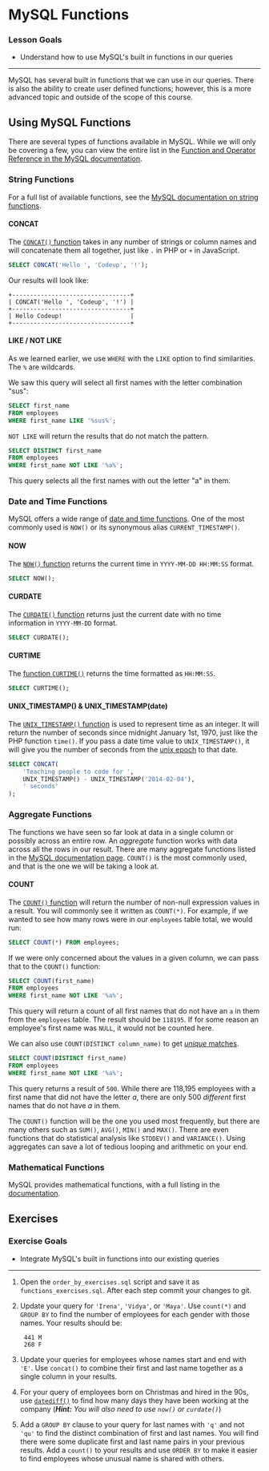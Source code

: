 # MySQL Functions

### Lesson Goals

- Understand how to use MySQL's built in functions in our queries	

-------------------------------------------------

MySQL has several built in functions that we can use in our queries. There is also the ability to create user defined functions; however, this is a more advanced topic and outside of the scope of this course.

## Using MySQL Functions

There are several types of functions available in MySQL. While we will only be covering a few, you can view the entire list in the [Function and Operator Reference in the MySQL documentation](http://dev.mysql.com/doc/refman/5.5/en/func-op-summary-ref.html).

### String Functions

For a full list of available functions, see the [MySQL documentation on string functions](http://dev.mysql.com/doc/refman/5.5/en/string-functions.html#function_concat).

#### CONCAT

The [`CONCAT()` function](http://dev.mysql.com/doc/refman/5.5/en/string-functions.html#function_concat) takes in any number of strings or column names and will concatenate them all together, just like `.` in PHP or `+` in JavaScript.

```sql
SELECT CONCAT('Hello ', 'Codeup', '!');
```

Our results will look like:

    +---------------------------------+
    | CONCAT('Hello ', 'Codeup', '!') |
    +---------------------------------+
    | Hello Codeup!                   |
    +---------------------------------+

#### LIKE / NOT LIKE

As we learned earlier, we use `WHERE` with the `LIKE` option to find similarities.  The `%` are wildcards.

We saw this query will select all first names with the letter combination "sus":

~~~sql
SELECT first_name
FROM employees
WHERE first_name LIKE '%sus%';
~~~

`NOT LIKE` will return the results that do not match the pattern.

~~~sql
SELECT DISTINCT first_name
FROM employees
WHERE first_name NOT LIKE '%a%';
~~~

This query selects all the first names with out the letter "a" in them.

### Date and Time Functions

MySQL offers a wide range of [date and time functions](http://dev.mysql.com/doc/refman/5.5/en/date-and-time-functions.html).  One of the most commonly used is `NOW()` or its synonymous alias `CURRENT_TIMESTAMP()`.

#### NOW

The [`NOW()` function](http://dev.mysql.com/doc/refman/5.5/en/date-and-time-functions.html#function_now) returns the current time in `YYYY-MM-DD HH:MM:SS` format.

~~~sql
SELECT NOW();
~~~

#### CURDATE

The [`CURDATE()` function](http://dev.mysql.com/doc/refman/5.5/en/date-and-time-functions.html#function_current-date) returns just the current date with no time information  in `YYYY-MM-DD` format.

~~~sql
SELECT CURDATE();
~~~

#### CURTIME

The [function `CURTIME()`](http://dev.mysql.com/doc/refman/5.5/en/date-and-time-functions.html#function_current-time) returns the time formatted as `HH:MM:SS`.

~~~sql
SELECT CURTIME();
~~~

#### UNIX_TIMESTAMP() & UNIX_TIMESTAMP(date)

The [`UNIX_TIMESTAMP()` function](http://dev.mysql.com/doc/refman/5.5/en/date-and-time-functions.html#function_unix-timestamp) is used to represent time as an integer. It will return the number of seconds since midnight January 1st, 1970, just like the PHP function `time()`. If you pass a date time value to `UNIX_TIMESTAMP()`, it will give you the number of seconds from the [unix epoch](https://en.wikipedia.org/wiki/Unix_time) to that date.

~~~sql
SELECT CONCAT(
    'Teaching people to code for ',
    UNIX_TIMESTAMP() - UNIX_TIMESTAMP('2014-02-04'),
    ' seconds'
);
~~~

### Aggregate Functions

The functions we have seen so far look at data in a single column or possibly across an entire row. An *aggregate* function works with data across all the rows in our result. There are many aggregate functions listed in the [MySQL documentation page](https://dev.mysql.com/doc/refman/5.5/en/group-by-functions.html). `COUNT()` is the most commonly used, and that is the one we will be taking a look at.

#### COUNT

The [`COUNT()` function](https://dev.mysql.com/doc/refman/5.5/en/group-by-functions.html#function_count) will return the number of non-null expression values in a result. You will commonly see it written as `COUNT(*)`. For example, if we wanted to see how many rows were in our `employees` table total, we would run:

```sql
SELECT COUNT(*) FROM employees;
```

If we were only concerned about the values in a given column, we can pass that to the `COUNT()` function:

~~~sql
SELECT COUNT(first_name)
FROM employees
WHERE first_name NOT LIKE '%a%';
~~~

This query will return a count of all first names that do not have an `a` in them from the `employees` table. The result should be `118195`. If for some reason an employee's first name was `NULL`, it would not be counted here.

We can also use `COUNT(DISTINCT column_name)` to get [*unique* matches](https://dev.mysql.com/doc/refman/5.5/en/group-by-functions.html#function_count-distinct).

~~~sql
SELECT COUNT(DISTINCT first_name)
FROM employees
WHERE first_name NOT LIKE '%a%';
~~~

This query returns a result of `500`. While there are 118,195 employees with a first name that did not have the letter _a_, there are only 500 *different* first names that do not have _a_ in them.

The `COUNT()` function will be the one you used most frequently, but there are many others such as `SUM()`, `AVG()`, `MIN()` and `MAX()`. There are even functions that do statistical analysis like `STDDEV()` and `VARIANCE()`. Using aggregates can save a lot of tedious looping and arithmetic on your end.

### Mathematical Functions

MySQL provides mathematical functions, with a full listing in the [documentation](http://dev.mysql.com/doc/refman/5.0/en/numeric-functions.html).

## Exercises

### Exercise Goals

- Integrate MySQL's built in functions into our existing queries

-------------------------------------------------

1. Open the `order_by_exercises.sql` script and save it as `functions_exercises.sql`. After each step commit your changes to git.

1. Update your query for `'Irena'`, `'Vidya'`, or `'Maya'`. Use `count(*)` and `GROUP BY` to find the number of employees for each gender with those names. Your results should be:

        441 M
        268 F

1. Update your queries for employees whose names start and end with `'E'`. Use `concat()` to combine their first and last name together as a single column in your results.

1. For your query of employees born on Christmas and hired in the 90s, use [`datediff()`](https://dev.mysql.com/doc/refman/5.5/en/date-and-time-functions.html#function_datediff) to find how many days they have been working at the company (_**Hint:** You will also need to use `now()` or `curdate()`_)

1. Add a `GROUP BY` clause to your query for last names with `'q'` and not `'qu'` to find the distinct combination of first and last names. You will find there were some duplicate first and last name pairs in your previous results. Add a `count()` to your results and use `ORDER BY` to make it easier to find employees whose unusual name is shared with others.

